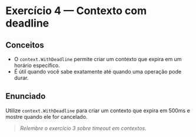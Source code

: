 # Exercício 4 — Contexto com deadline

## Conceitos
- O `context.WithDeadline` permite criar um contexto que expira em um horário específico.
- É útil quando você sabe exatamente até quando uma operação pode durar.

## Enunciado
Utilize `context.WithDeadline` para criar um contexto que expira em 500ms e mostre quando ele for cancelado.

> _Relembre o exercício 3 sobre timeout em contextos._ 